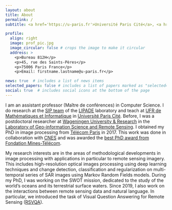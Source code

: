 ```yaml
---
layout: about
title: About
permalink: /
subtitle: <a href='https://u-paris.fr'>Université Paris Cité</a>, <a href='http://lipade.mi.parisdescartes.fr'>LIPADE</a> laboratory, <a href='http://w3.mi.parisdescartes.fr/sip-lab/'>SIP</a> team.

profile:
  align: right
  image: prof_pic.jpg
  image_circular: false # crops the image to make it circular
  address: >
    <p>Bureau 812H</p>
    <p>45, rue des Saints-Pères</p>
    <p>75006 Paris France</p>
    <p>Email: firstname.lastname@u-paris.fr</p>

news: true  # includes a list of news items
selected_papers: false # includes a list of papers marked as "selected={true}"
social: true  # includes social icons at the bottom of the page
---
```


I am an assistant professor (Maître de conférences) in Computer Science. I do research at the [SIP team](http://w3.mi.parisdescartes.fr/sip-lab/) of the [LIPADE](http://lipade.mi.parisdescartes.fr) laboratory and teach at <a href="https://math-info.u-paris.fr">UFR de Mathématiques et Informatique</a> in [Université Paris Cité](https://u-paris.fr). Before, I was a postdoctoral researcher at [Wageningen University & Research](https://www.wur.nl) in the [Laboratory of Geo-information Science and Remote Sensing](https://www.wur.nl/en/Research-Results/Chair-groups/Environmental-Sciences/Laboratory-of-Geo-information-Science-and-Remote-Sensing.htm). I obtained my PhD in image processing from [Télécom Paris](https://www.telecom-paris.fr) in 2017. This work was done in collaboration with [CNES](https://www.cnes.fr) and was awarded the [best PhD award from Fondation Mines-Télécom](https://www.fondation-mines-telecom.org/wp-content/uploads/2018/04/CPPrixFondationMinesTelecom2018.pdf).

My research interests are in the areas of methodological developments in image processing with applications in particular to remote sensing imagery. This includes high-resolution optical images processing using deep learning techniques and change detection, classification and regularization on multi-temporal series of SAR images using Markov Random Fields models. During my PhD, I was working on the SWOT mission, dedicated to the study of the world’s oceans and its terrestrial surface waters. Since 2019, I also work on the interactions between remote sensing data and natural language. In particular, we introduced the task of Visual Question Answering for Remote Sensing ([RSVQA](https://rsvqa.sylvainlobry.com)).
